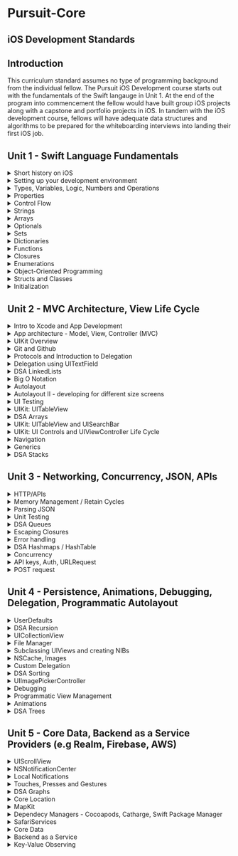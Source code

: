 # Pursuit-Core 
## iOS Development Standards 

## Introduction 

This curriculum standard assumes no type of programming background from the individual fellow. The Pursuit iOS Development course starts out with the fundamentals of the Swift langauge in Unit 1. At the end of the program into commencement the fellow would have built group iOS projects along with a capstone and portfolio projects in iOS. In tandem with the iOS development course, fellows will have adequate data structures and algorithms to be prepared for the whiteboarding interviews into landing their first iOS job.  

## Unit 1  - Swift Language Fundamentals

<details>
<summary>Short history on iOS</summary>
<p>In this course we will be building iOS apps using the Swift programming language. Prior to Swift being introduced by Apple in 2014, Objective-C was the primary language for writing macOS and iOS apps.</p>
<p>We expect fellows to know and be able to discuss:</p>
<ul>
<li>Brief history about Apple</li>
<li>Brief history about Next</li>
<li>History of the iPhone and the iOS SDK</li> 
<li>Objective-C to Swift evolution</li>
</details>

<details>
<summary>Setting up your development environment</summary>
<p>We expect fellows to know how to set up and maintain the tools we use in iOS Development</p>
<ul>
<li>Setting up Xcode</li>
<li>Getting familiar with the Xcode environment </li>
<li>Exposure to some basic Terminal commands</li>
<li>Short introduciton to Github</li>
</ul>  
</details>

<details>
<summary>Types, Variables, Logic, Numbers and Operations</summary>
<p>We expect fellows to understand and differentiate among types of data, define constants and variables, print variables to the console using string interpolation, and to solve basic logic questions. 

As well as, to be able to differentiate between number types (e.g Int vs Float), solve problems using integer operations, and apply newly learned information about numbers to conditionals.

Swift provides its own versions of all fundamental C and Objective-C types including the following:
</p>

<ul>
<li>Int</li>
<li>Double and Float</li>
<li>Bool</li>
<li>String</li>
</ul>
</details>

<details>
<summary>Properties</summary>
<p>We expect fellows to understand how properties associate values with a particular class, structure or enumeration. Create and use stored properties. Create and use computed properties. Know the following: </p>
<ul>
<li>Stored Properties</li> 
<li>Lazy Stored Property</li> 
<li>Computed Properties: setter and getter</li>
<li>Read-Only Computed Properties</li>
<li>Property Observers: willSet, didSet</li>
<li>Type Properties</li>
</details>

<details>
<summary>Control Flow</summary>
<p>We expect fellows to understand and determine types of loops and how to use them.</p>
<ul>
<li>for-in</li>
<li>while</li>
<li>repeat-while</li>
<li>if-else</li>
<li>switch</li>
</details>

<details>
<summary>Strings</summary>
<p>We expect fellows to be able to use the fundamental data type String, by performing operations like concatenation & character printing, and to be able to understand what Unicode is and how to print and manipulate Unicode Characters.

Be able to perform the following operations: 
</p>
<ul> 
<li>Working with Characters</li>
<li>Accessing String elements</li>
<li>Concatenating Strings and Characters</li>
<li>String Interpolation</li>
<li>Comparing Strings</li>
<li>Creating a String from a File or URL</li>
<li>Writing to a File or URL</li>
</ul>
</details>

<details>
<summary>Arrays</summary>
<p>We expect fellows to understand the Array data structure. Know that Arrays stores values of the same type in an ordered list. Understand the following:</p>
<ul>
<li>access and modify arrays</li>
<li>iterate through arrays</li>
<li>use common array methods, append(), remove()</li>
</ul>
</details>

<details>
<summary>Optionals</summary>
<p>We expect fellows to understand the purpose of optionals in validating if there is a value present or not. Learn how to declare, unwrap, bind and chain optionals. To understand how optionals contribute to the writing of idiomatic Swift.</p>
<ul>
<li>nil</li>
<li>Force Unwrapping</li>
<li>Optional Binding</li>
<li>Implicitly Unwrapped Optionals</li>
</ul>
</details>

<details>
<summary>Sets</summary>
<p>We expect fellows to understand the difference between and Array and Set. Sets stores distinct values of the same type in a collection with no defined ordering. A Set also ensures that an item is unique in the Set.</p>
</details>

<details>
<summary>Dictionaries</summary>
<p>We expect fellows to be able to declare and use Dictionaries. Understand common uses of Dictionaries. Contrast and compare Dictionaries with Arrays. Understand that a dictionary stores assoications between keys of the same type and values of the same type in a collections with no defining ordering.</p>
</details>

<details>
<summary>Functions</summary>
<p>We expect fellows to understand how functions enable us to call a block of reusable code. Define and call functions. Understand the components of a function signature.</p> 
</details>

<details>
<summary>Closures</summary>
<p>We expect fellows to understand the purpose of using closures. Recognize that a function is a type of closure. Understand closure syntax. Solve problems by using functions that take a closure as an argument. Understand that closures can capture and store references to any constants and variables from the context in which they are defined.</p>
</details>

<details>
<summary>Enumerations</summary>
<p>We expect fellows to understand the usefulness of using enumerations to group common types for a group of related values. Create enumerations with different types of raw and associated values.</p>
</details>

<details>
<summary>Object-Oriented Programming</summary>
<p>We expect fellows to understand the principles of Object Oriented Programming.</p>
<ul>
<li>encapsulation</li>
<li>polymorphism</li>
<li>inheritance</li>
</ul>
</details>

<details>
<summary>Structs and Classes</summary>
<p>We expect fellows to understand the difference between structs and classes. Create and initialize structs and classes. Understand when to use a struct or a class. Understand that structs are value types and classes are reference types.</p>
</details>

<details>
<summary>Initialization</summary>
<p>We expect fellows to understand the process the initialization does in preparing an instance of a class, structure or enumeration for use.</p>
<ul>
<li>Customizing Initialization</li>
<li>Default Initializers</li>
<li>Class Inheritance and Initialization</li>
<li>Required Initializers</li>
</ul>
</details>

## Unit 2 - MVC Architecture, View Life Cycle

<details>
<summary>Intro to Xcode and App Development</summary>
<p>We expect fellows to be able to navigate Xcode and know the following: </p> 
<ul>
<li>Project Navigator</li>
<li>Debug area</li>
<li>Assistant editor</li>
<li>Version editor</li>
</ul> 
</details>

<details>
<summary>App architecture - Model, View, Controller (MVC)</summary>
<p>We expect fellows to understand how to use MVC pattern to design an iOS app. Understand that MVC is a very common app architecture but there are other options used by the industry, e.g MVVM. MVC is heavily used by Apple.

Components of MVC: 
</p>

<ul>
<li>Model: the data needed by your app</li>
<li>View: visual aspects of the user interface</li>
<li>Controller: the messenger (glue) between the views and the models</li>
</ul>
</details>

<details>
<summary>UIKit Overview</summary>
<p>We expect fellows to understand that UIKit provides the graphical, event-driven user interface for iOS apps</p>
<ul>
<li>App development with UIKit</li>
<li>App Structure</li>
<li>User Interface: Views, Controls, View Controllers, View Layout, Animations, Haptics, Windows, Screens</li>
<li>User Interactions: Touches, Press, Gestures, Drag and Drop, Focus Interactions, Peek and Pop, Keyboards and Menus, Accessibility</li>
<li>Graphics, Drawing and Printing</li>
<li>Text</li>
</ul>
</details>

<details>
<summary>Git and Github</summary>
<p>We expect fellows to know the importance of using version control. Know how to create a git repository and execute basic git commands</p>
<ul>
<li>git init</li>
<li>git add <filename></li>
<li>git status</li>
<li>git push</li>
<li>git pull</li>
<li>git branch -a</li>
<li>git branch checkout <new-branch-name></li>
</ul> 
</details>

<details>
<summary>Protocols and Introduction to Delegation</summary>
<p>We expect fellows to have an introductory understanding of the Protocol and the Delegation pattern in iOS. Use built in iOS Controls to explore Delegation.</p>
</details>

<details>
<summary>Delegation using UITextField</summary>
<p>We expect fellows to understand how to implement conformance to a Delegate</p>
</details>

<details>
<summary>DSA LinkedLists</summary>
<p>We expect fellows to be able to explain a LinkedList data structure and its runtime. Common operations: </p>
<ul>
<li>Access an element</li>
<ul>
<li>Runtime: O(n)</li>
</ul>
<li>Insert an element</li>
<ul>
<li>Runtime: O(1)</li>
</ul>
<li>Search for an element</li>
<ul>
<li>Runtime: O(n)</li>
</ul>
<li>Delete an element</li>
<ul>
<li>Runtime: O(1)</li>
</ul>
</ul>
</details>

<details>
<summary>Big O Notation</summary>
<p>We expect fellows to understand how Big O Notation is used to measure performance of an algorithm</p>
<ul>
<li>Constant: O(1)</li>
<li>Linear time: O(n)</li>
<li>Quadratic time: O(n^2)</li>
</ul>
<p>Other time complexities</p>
<ul>
<li>Logarithmic: O(log(n))</li>
<li>Linearithmic: O(n * log(n))</li>
<li>Exponential: O(2*n)</li>
<li>Factorial: O(n!)</li>
</ul>
</details>

<details>
<summary>Autolayout</summary>
<p>We expect fellows to understand the benefits of using Autolayout to layout the app's user interface. Common time complexities: </p>
</details>

<details>
<summary>Autolayout II - developing for different size screens</summary>
<p>We expect fellows to be able to use layout views to support all iOS devices including iPad</p>
</details>

<details>
<summary>UI Testing</summary>
<p>We expect fellows to know how to test an iOS app's user interface for expected behavior</p>
<ul>
<li>UI Element Queries</li>
<li>UI Elements</li>
<li>Application lifecycle</li>
<li>Screenshots</li>
<li>Device simulation</li>
</ul>
</details>

<details>
<summary>UIKit: UITableView</summary>
<p>We expect fellows to use UITableViews to display the data for your app arranged in rows. Be able to do the following: </p>
<ul>
<li>Provide the Table View data</li>
<li>Customize the Table View behavior</li>
<li>Configure the Table View</li>
<li>Creating Table View Cells</li> 
<li>Accessing Header and Footer Views</li>
<li>Accessing Cells and Sections</li> 
<li>Modifying Rows and Sections</li>
<li>Prefetching data</li>
</ul>
</details>

<details>
<summary>DSA Arrays</summary>
<p>We expect fellows to know the fundamental use of the Array data structure and its runtime.</p>
<ul>
<li>Access an element</li>
<ul>
<li>Runtime: O(1)</li>
</ul>
<li>Insert an element</li>
<ul>
<li>Runtime: O(n)</li>
</ul>
<li>Search for an element</li>
<ul>
<li>Runtime: O(n)</li>
</ul>
<li>Delete an element</li>
<ul>
<li>Runtime: O(n)</li>
</ul>
</ul>
<p>Common Multi-Dimensional Arrays</p>
<ul>
<li>Game boards: chess, checkers, bingo, sudoku...</li>
<li>Maps eg. lat, lon</li>
<li>Images (describing the x and y position of a point in the image)</li>
<li>Spreadsheets (uses rows and columns)</li>
<li>3D Animations</li>
</ul>
</details>

<details>
<summary>UIKit: UITableView and UISearchBar</summary>
<p>We expect fellows to be able to integrate a UITableView with a UISearchBar to filter data in their app</p>
</details>

<details>
<summary>UIKit: UI Controls and UIViewController Life Cycle</summary>
<p>Know the UIViewController Life cycle: </p>
<ul>
<li>viewWillAppear</li>
<li>viewDidLoad</li>
<li>viewDidAppear</li>
<li>viewWillDisappear</li>
<li>viewDidDisappear</li>
</ul>
<p>Be familiar with the usage of the following UI Controls</p>
<ul>
<li>UIButton</li>
<li>UIDataPicker</li>
<li>UIPageControl</li>
<li>UISegmentedControl</li>
<li>UISlider</li>
<li>UIStepper</li>
<li>UISwitch</li>
</ul>
</details>

<details>
<summary>Navigation</summary>
<p>We expect fellows to be familiar with the various styles of navigation within an app.</p>
<ul>
<li>Hierarchical Navigation e.g Settings and Mail</li>
<li>Flat Navigation e.g the Music and App Store apps</li>
<li>Content-Driven or Experience-Driven Navigation e.g. games, books and other immersive apps</li>
</ul>
<p>Classes used for Navigation: </p>
<ul>
<li>UINavigationController</li>
<li>UITabBarController</li>
<li>UIPageViewController</li>
</ul>
</details>

<details>
<summary>Generics</summary>
<p>We expect fellows to know the importance of using Generics in making their objects more flexible for any type. Understand the problems Generics sort of to solve.</p>
<ul>
<li>Generic Functions</li>
<li>Generic Types</li>
<li>Extending a Generic Type</li>
<li>Associated Types</li>
</ul>
</details>

<details>
<summary>DSA Stacks</summary>
<p>We expect fellows to understand the use case and Stack data structure along with the runtime for various operations.</p>
<ul>
<li>Access an element</li>
<ul>
<li>Runtime: O(n)</li>
</ul>
<li>Insert an element</li>
<ul>
<li>Runtime: O(1)</li>
</ul>
<li>Search for an element</li>
<ul>
<li>Runtime: O(n)</li>
</ul>
<li>Delete an element</li>
<ul>
<li>Runtime: O(1)</li>
</ul>
</ul>
</details>


## Unit 3 - Networking, Concurrency, JSON, APIs

<details>
<summary>HTTP/APIs</summary>
<p>We expect fellows to be abke to start making requests to the internet and web APIs. Fellows should have a basic understanding of how the internet works. The basic understanding concepts includes: </p>
<ul>
<li>Understand how the internet works</li>
<li>Know the following HTTP verbs: POST, GET, PUT, DELETE</li>
<li>Be familiar with response status codes: 100 -> 500</li>
<li>Understand what is a RESTFul API</li>
<li>Know how to use URLSession along with URLRequest to make requests to external web APIs</li>
</details>

<details>
<summary>Memory Management / Retain Cycles</summary>
<p>We expect fellows to understand how to break strong references in your code. Understand there are cases that ARC does not handle all the memory management of your app's needs</p>
</details>

<details>
<summary>Parsing JSON</summary>
<p>JSON is the popular format in which response data is retrieved from web request. We expect fellows to perform various HTTP request to get back JSON data. </p>
<ul>
<li>Use JSONDecoder / JSONEncoder along with Codable to parse JSON data</li>
</ul>
</details>

<details>
<summary>Unit Testing</summary>
<p>We expect fellows to understand the importance of writing unit tests. Be familiar with XCTest.</p>
<ul>
<li>Test cases and Test methods</li>
<li>Test Assertions</li>
<li>Asynchronous Tests</li>
</details>

<details>
<summary>DSA Queues</summary>
<p>We expect fellows to understand the use cases and the Queue data structure.</p>
<p>Performance: </p>
<ul>
<li>Access an element</li>
<ul>
<li>Runtime: O(n)</li>
</ul>
<li>Insert an element</li>
<ul>
<li>Runtime: O(1)</li>
</ul>
<li>Search for an element</li>
<ul>
<li>Runtime: O(n)</li>
</ul>
<li>Delete an element</li>
<ul>
<li>Runtime: O(1)</li>
</ul>
</ul>
</details>

<details>
<summary>Escaping Closures</summary>
<p>We expect fellows to know why some clousures need to be marked escaping when passed as arguments. Most used examples of escaping closures happen when doing asynchronous network calls</p>
</details>

<details>
<summary>Error handling</summary>
<p>We expect fellows to know how to process, respond and recover from error conditions in your program.</p>
<ul>
<li>Propagating errors using throwing functions</li>
<li>Handling errors using do-catch</li>
<li>converting errors to optional values</li>
</details>

<details>
<summary>DSA Hashmaps / HashTable</summary>
<p>We expect fellows to understand the use cases of a HashMap and its runtime.</p>
<p>Performance: </p>
<ul>
<li>Access an element</li>
<ul>
<li>n/a</li>
</ul>
<li>Insert an element</li>
<ul>
<li>Runtime: O(n)</li>
</ul>
<li>Search for an element</li>
<ul>
<li>Runtime: O(n)</li>
</ul>
<li>Delete an element</li>
<ul>
<li>Runtime: O(n)</li>
</ul>
</ul>
</details>

<details>
<summary>Concurrency</summary>
<p>We expect fellows to know how concurrency is used on iOS to deliver an optimal experience for the user. Know the following terminalogy:</p>
<ul>
<li>Thread</li>
<li>Concurrent Operation</li>
<li>Task</li>
<li>Dispatch Queue</li>
<li>Grand Central Dispatch</li>
<li>Main Thread</li>
<li>Mutex</li>
<li>Program</li>
<li>Process</li>
<li>Run Loop</li>
<li>Semaphore</li>
<li>Task</li>
</details> 

<details>
<summary>API keys, Auth, URLRequest</summary>
<p>We expect fellows to know how to manage API keys and keeping them safe. Know Oauth 2.0 specs and why it's important in the authentication process</p>
</details>

<details>
<summary>POST request</summary>
<p>We expect fellows to be able to use URLRequest and URLSession to make a POST request to a Web API</p> 
</details>


## Unit 4 - Persistence, Animations, Debugging, Delegation, Programmatic Autolayout

<details>
<summary>UserDefaults</summary>
<p>We expect fellows to understand the UserDefaults is way to save / persist simple objects and not complex data sets.</p> 
</details>

<details>
<summary>DSA Recursion</summary>
<p>We expect fellows to understand how a function can call itself and deliver powerful solutions in problem solving</p>
<p>Be familiar with the fundamentals of a recursive function: </p>
<ul>
<li>A recursive call</li>
<li>A base case</li>
</ul> 
</details>

<details>
<summary>UICollectionView</summary>
<p>We expect fellows to understand how to use and customize UICollectionView and UICollectionViewFlowLayout</p>
</details>

<details>
<summary>File Manager</summary>
<p>We expect fellows to understand how to use FileManager and its role as the gateway to accessing the contents fo the file system. Know how to perform the following tasks using the FileManager:</p>
<ul>
<li>Accessing user directories</li>
<li>Location system directories, e.g the documents directory to save app data</li>
<li>Discovery directory contents</li>
<li>Creating and deleting items</li> 
<li>Moving and copying items</li> 
</ul>
</details>

<details>
<summary>Subclassing UIViews and creating NIBs</summary>
<p>We expect fellows to understand how to customizing UIView to deliver unique user interfaces.</p> 
<ul>
<li>Subclass UIView</li>
<li>Create and use NIBs</li> 
<li>Override drawRect for custom drawing of Views</li> 
</ul> 
</details>

<details>
<summary>NSCache, Images</summary>
<p>We expect fellows to know how to implement NSCache to deliver your own customize caching persistence for your app's needs. Create a custom wrapper to cache images from an asynchrous network request. Know the difference betwween Dictionary and NSCache.</p>
</details>

<details>
<summary>Custom Delegation</summary>
<p>We expect fellows will be able to create their own custom delegation on the objects to trigger events. Understand the necessary steps involved in creating a custom protocol. Be able to handle memory managemnt to avoid retain cycles in custom delegates.</p>
</details>

<details>
<summary>DSA Sorting</summary>
<p>We expect fellows to know the various array sorting algorithms and their runtimes</p>
<ul> 
<li>Insertion Sort</li>
<ul>
<li>Runtime: O(n ^ 2)</li>
</ul>
<li>Bubble Sort</li>
<ul>
<li>Runtime: O(n ^ 2)</li>
</ul>
<li>Merge Sort</li>
<ul>
<li>Runtime: O(n log(n))</li>
</ul>
<li>Quicksort</li>
<ul>
<li>Runtime: O(n ^ 2)</li>
</ul>
</ul>
</details>

<details>
<summary>UIImagePickerController</summary>
<p>We expect fellows to be able to use the UIImagePickerController in order to take pictures, recording movies, and choosing items from the user's media library.</p>
</details>

<details>
<summary>Debugging</summary>
<p>We expect fellows to understand the process by which to use debugging tools like breakpoints, instruments in fixing bugs in your app. Understand the following tools and terminology:</p>
<ul>
<li>Using breakpoints</li> 
<li>Symbolicated crash reports vs Unsymbolicated crash reports</li> 
<li>Finding and using crash reports</li>
<li>Managing performance and memory</li> 
</ul>
</details>

<details>
<summary>Programmatic View Management</summary>
<p>We expect fellows to be able to create user interface's without Storyboards</p> 
<ul>
<li>Frame vs Bounds</li> 
<li>NSLayoutConstraint</li> 
<li>NSLayoutAnchor</li> 
<li>Third party libraires e.g SnapKit</li> 
</ul> 
</details>

<details>
<summary>Animations</summary>
<p>We expect fellows to be able to use animations to deliver status, feedback, direct manipulation and help users visulaize the results of their actions. Know content animations: </p> 
<ul>
<li>Property-based animations: create animations by changing the properties of a view</li>
<li>View Controller Transitions: define custom transitions from one view controller to another</li>
</ul>
</details>

<details>
<summary>DSA Trees</summary>
<p>We expect fellows to know and understand the various tree data structures and their runtimes.</p>
<p>Tress: </p>
<ul>
<li>Binary Tree</p>
<li>Full Binary Tree</p>
<li>Complete Binary Tree</p>
<li>Balanced Binary Tree</p>
<li>Degenerate Tree</li>
<li>Binary Search Tree</li>
<li>Min Heap</li>
<li>Max Heap</li>
</ul>
<p>Know the various tree traversals</p> 
<ul>
<li>Breadth First Search</li>
<li>Depth First Search</li>
</ul>
<p>Binary Search Tree runtimes: </p>
<ul>
<li>Average runtime: O(log(n))</li>
<li>Worst runtime: O(n)</li>
</ul>
</details>

## Unit 5 - Core Data, Backend as a Service Providers (e.g Realm, Firebase, AWS) 

<details>
<summary>UIScrollView</summary>
<p>We expect fellows to know how to use this superclass for several UIKit classes including UITableView, UITextView, UICollectionView. Be able to do the following: </p>
<ul>
<li>Managing the content size and offset</li>
<li>Managing the content inset behavior</li> 
<li>Managing the scroll indicator and refresh control</li>
<li>Scrolling to a specific location</li>
<li>Managing the keyboard</li>
<li>Zooming and Panning</li> 
<li>Using UIScrollViewDelegate to respond to messages from the UIScrollView class</li>
</ul>
</details>

<details>
<summary>NSNotificationCenter</summary>
<p>We expect fellows to know how to enable the broadcast of information to registered observers. Be able to perform the following: </p>
<ul>
<li>Adding and removing notification observers</li>
<li>Posting Notifications</li>
<ul>
</details>

<details>
<summary>Local Notifications</summary>
<p>We expect fellows to use local notifications to get the user's attention. You can display an alert, play a sound, or badge your app's icon.</p>
</details>

<details>
<summary>Touches, Presses and Gestures</summary>
<p>We expect fellows to be able to use gesture recognizers to track touches. Be familiar with the following: </p>
<ul> 
<li>Phases of a touch: touch begin, touch moved, touch ended, touch cancelled</li>
<li>UIPress, UIPressesEvent</li>
<li>UIKit Gestures: UILongPressGestureRecognizer, UIPanGestureRecognizer, UIPinchGestureRecognizer....</li>
</ul>
</details>

<details>
<summary>DSA Graphs</summary>
<p>We expect fellows to know the various types of Graphs</p>
<ul>
<li>Directed</li>
<li>Undirected</li>
</ul>
</details>

<details>
<summary>Core Location</summary>
<p>We expect fellows to understand how to use Core Location to obtain the geographic location and orientation of a device. Services provided by Core Location: </p>
<ul>
<li>Geographic location</li> 
<li>Altitude</li>
<li>Orientation</li>
<li>Position relative to a nearby iBeacon<li>
</ul> 
</details>

<details>
<summary>MapKit</summary>
<p>We expect fellows to be able to use the MapKit UI to display call out points of interest, and determine placemark information for map coordinates. Understand how to do the following on a Map: </p>
<ul>
<li>Manipulating the visible portion of the map</li>
<li>Configuring the Map's appearance</li>
<li>Adding overlays to the Map</li>
<li>Displaying the user's location</li>
<li>Specify locations on the map using either geographic coordinates or map-specific points</li>
<li>Place custom content on the map surface using Annotations.</li>
<li>Use MKMapViewDelegate to receive map-related updates</li>
</ul>
</details>

<details>
<summary>Dependecy Managers - Cocoapods, Catharge, Swift Package Manager</summary>
<p>We expect fellows to use existing third party libraries, including porting them into apps using dependency managers such as the Cocoapods</p>
</details>

<details>
<summary>SafariServices</summary>
<p>We expect fellows to be able to use Safari Services framework to integrate Safari behaviors into your iOS app. Understand how to use the following: </p>
<ul>
<li>SFSafariViewController</li>
<li>ASWebAuthenticationSession</li>
</ul>
</details>

<details>
<summary>Core Data</summary>
<p>We expect fellows to be able to manage object graphs and object lifecycle, including persistence using the built-in Core Data stack you get when creating a new app. Be able to do and use the following: </p>
<ul>
<li>Fetch Requests using NSFetchedResultsController</li>
<li><b>Understand the Core Data Stack</b></li>
<ul>
<li>NSPersistentContainer</li>
<li>NSManagedObjectContext</li>
<li>NSPersistenntStoreCoordinator</li>
<li>NSManagedObjectModel</li>
</ul>
</ul>
</details>

<details>
<summary>Backend as a Service</summary>
<p>We expect fellows to have exposure to Backend as a Service using Firebase</p>
<ul>
<li>Be able to create and setup the backend</li>
<li>Perform CRUD funtions on the backend service and manipulate the app's user interface accordingly</li>
</ul> 
<p>Know there are other BaaS providers such as: </p>
<ul>
<li>Realm</li>
<li>AWS</li>
<li>Creating a custom API using MongoDB, Express and Node</li>
</ul>
</details>

<details>
<summary>Key-Value Observing</summary>
<p>We expect fellows to be exposed to and able to use KVO to observe for changes on specified properties of other objects. Be able to perform the following: </p>
<ul>
<li>Registering for observation</li>
<li>Notifying observers of changes</li>
<li>Change notification</li>
</ul>
</details>






